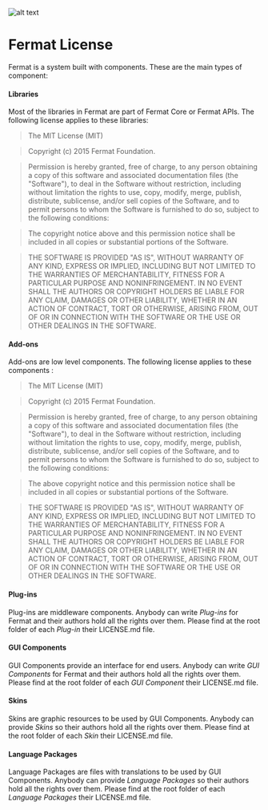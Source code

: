 ![alt text](https://github.com/bitDubai/media-kit/blob/master/Readme%20Image/Fermat%20Logotype/Fermat_Logo_3D.png "Fermat Logo")

# Fermat License

Fermat is a system built with components. These are the main types of component:

#### Libraries

Most of the libraries in Fermat are part of Fermat Core or Fermat APIs. The following license applies to these libraries:

>The MIT License (MIT)

>Copyright (c) 2015 Fermat Foundation.

>Permission is hereby granted, free of charge, to any person obtaining a copy
of this software and associated documentation files (the "Software"), to deal
in the Software without restriction, including without limitation the rights
to use, copy, modify, merge, publish, distribute, sublicense, and/or sell
copies of the Software, and to permit persons to whom the Software is
furnished to do so, subject to the following conditions:

>The copyright notice above and this permission notice shall be included in all
copies or substantial portions of the Software.

>THE SOFTWARE IS PROVIDED "AS IS", WITHOUT WARRANTY OF ANY KIND, EXPRESS OR
IMPLIED, INCLUDING BUT NOT LIMITED TO THE WARRANTIES OF MERCHANTABILITY,
FITNESS FOR A PARTICULAR PURPOSE AND NONINFRINGEMENT. IN NO EVENT SHALL THE
AUTHORS OR COPYRIGHT HOLDERS BE LIABLE FOR ANY CLAIM, DAMAGES OR OTHER
LIABILITY, WHETHER IN AN ACTION OF CONTRACT, TORT OR OTHERWISE, ARISING FROM,
OUT OF OR IN CONNECTION WITH THE SOFTWARE OR THE USE OR OTHER DEALINGS IN THE
SOFTWARE.

#### Add-ons

Add-ons are low level components. The following license applies to these components :

>The MIT License (MIT)

>Copyright (c) 2015 Fermat Foundation.

>Permission is hereby granted, free of charge, to any person obtaining a copy
of this software and associated documentation files (the "Software"), to deal
in the Software without restriction, including without limitation the rights
to use, copy, modify, merge, publish, distribute, sublicense, and/or sell
copies of the Software, and to permit persons to whom the Software is
furnished to do so, subject to the following conditions:

>The above copyright notice and this permission notice shall be included in all
copies or substantial portions of the Software.

>THE SOFTWARE IS PROVIDED "AS IS", WITHOUT WARRANTY OF ANY KIND, EXPRESS OR
IMPLIED, INCLUDING BUT NOT LIMITED TO THE WARRANTIES OF MERCHANTABILITY,
FITNESS FOR A PARTICULAR PURPOSE AND NONINFRINGEMENT. IN NO EVENT SHALL THE
AUTHORS OR COPYRIGHT HOLDERS BE LIABLE FOR ANY CLAIM, DAMAGES OR OTHER
LIABILITY, WHETHER IN AN ACTION OF CONTRACT, TORT OR OTHERWISE, ARISING FROM,
OUT OF OR IN CONNECTION WITH THE SOFTWARE OR THE USE OR OTHER DEALINGS IN THE
SOFTWARE.

#### Plug-ins

Plug-ins are middleware components. Anybody can write _Plug-ins_ for Fermat and their authors hold all the rights over them. Please find at the root folder of each _Plug-in_ their LICENSE.md file.

#### GUI Components

GUI Components provide an interface for end users. Anybody can write _GUI Components_ for Fermat and their authors hold all the rights over them. Please find at the root folder of each _GUI Component_ their LICENSE.md file.

#### Skins

Skins are graphic resources to be used by GUI Components. Anybody can provide _Skins_ so their authors hold all the rights over them. Please find at the root folder of each _Skin_ their LICENSE.md file.

#### Language Packages

Language Packages are files with translations to be used by GUI Components. Anybody can provide _Language Packages_ so their authors hold all the rights over them. Please find at the root folder of each _Language Packages_ their LICENSE.md file.
